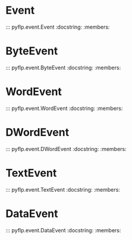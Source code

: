 # Event

::: pyflp.event.Event
    :docstring:
    :members:

# ByteEvent

::: pyflp.event.ByteEvent
    :docstring:
    :members:

# WordEvent

::: pyflp.event.WordEvent
    :docstring:
    :members:

# DWordEvent

::: pyflp.event.DWordEvent
    :docstring:
    :members:

# TextEvent

::: pyflp.event.TextEvent
    :docstring:
    :members:

# DataEvent

::: pyflp.event.DataEvent
    :docstring:
    :members:
